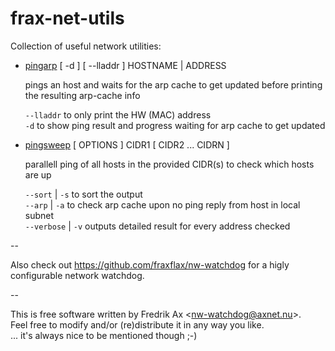 # frax-net-utils
Collection of useful network utilities:

* [pingarp](https://raw.githubusercontent.com/fraxflax/frax-net-utils/refs/heads/main/pingarp) [ -d ] [ --lladdr ] HOSTNAME | ADDRESS<br>

  pings an host and waits for the arp cache to get updated before printing the resulting arp-cache info
  
  `--lladdr` to only print the HW (MAC) address<br>
  `-d` to show ping result and progress waiting for arp cache to get updated
  
* [pingsweep](https://raw.githubusercontent.com/fraxflax/frax-net-utils/refs/heads/main/pingsweep) [ OPTIONS ]  CIDR1 [ CIDR2 ...  CIDRN ]<br>

  parallell ping of all hosts in the provided CIDR(s) to check which hosts are up
  
  `--sort` | `-s` to sort the output<br>
  `--arp` | `-a` to check arp cache upon no ping reply from host in local subnet<br>
  `--verbose` | `-v` outputs detailed result for every address checked

--

Also check out https://github.com/fraxflax/nw-watchdog for a higly configurable network watchdog.

--

This is free software written by Fredrik Ax &lt;nw-watchdog@axnet.nu&gt;. <br>
Feel free to modify and/or (re)distribute it in any way you like. <br>
... it's always nice to be mentioned though ;-)
